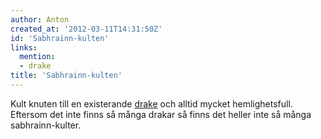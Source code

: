 ```yaml
---
author: Anton
created_at: '2012-03-11T14:31:50Z'
id: 'Sabhrainn-kulten'
links:
  mention:
  - drake
title: 'Sabhrainn-kulten'
---
```


Kult knuten till en existerande [drake] och alltid mycket hemlighetsfull. Eftersom det inte finns så
många drakar så finns det heller inte så många sabhrainn-kulter.

  [drake]: drake
